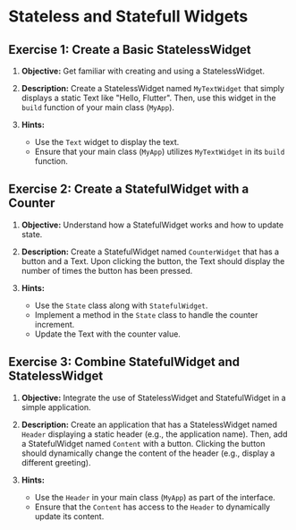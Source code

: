 # Stateless and Statefull Widgets

## Exercise 1: Create a Basic StatelessWidget

1. **Objective:** Get familiar with creating and using a StatelessWidget.

2. **Description:** Create a StatelessWidget named `MyTextWidget` that simply displays a static Text like "Hello, Flutter". Then, use this widget in the `build` function of your main class (`MyApp`).

3. **Hints:**
   - Use the `Text` widget to display the text.
   - Ensure that your main class (`MyApp`) utilizes `MyTextWidget` in its `build` function.

## Exercise 2: Create a StatefulWidget with a Counter

1. **Objective:** Understand how a StatefulWidget works and how to update state.

2. **Description:** Create a StatefulWidget named `CounterWidget` that has a button and a Text. Upon clicking the button, the Text should display the number of times the button has been pressed.

3. **Hints:**
   - Use the `State` class along with `StatefulWidget`.
   - Implement a method in the `State` class to handle the counter increment.
   - Update the Text with the counter value.

## Exercise 3: Combine StatefulWidget and StatelessWidget

1. **Objective:** Integrate the use of StatelessWidget and StatefulWidget in a simple application.

2. **Description:** Create an application that has a StatelessWidget named `Header` displaying a static header (e.g., the application name). Then, add a StatefulWidget named `Content` with a button. Clicking the button should dynamically change the content of the header (e.g., display a different greeting).

3. **Hints:**
   - Use the `Header` in your main class (`MyApp`) as part of the interface.
   - Ensure that the `Content` has access to the `Header` to dynamically update its content.
